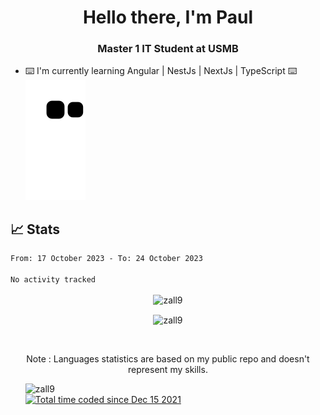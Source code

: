 <h1 align="center">Hello there, I'm Paul</h1> 
<h3 align="center">Master 1 IT Student at USMB </h3>

- ⌨️ I'm currently learning Angular | NestJs | NextJs | TypeScript ⌨️
![Alt text](https://raw.githubusercontent.com/zall9/zall9/output/github-contribution-grid-snake.svg)

## 📈 Stats



<!--START_SECTION:waka-->

```txt
From: 17 October 2023 - To: 24 October 2023

No activity tracked
```

<!--END_SECTION:waka-->
<p  align="center"><img align="center" src="https://github-readme-streak-stats.herokuapp.com/?user=zall9&theme=tokyonight" alt="zall9" /></p>
<p  align="center"><img align="center" src="https://github-readme-stats.vercel.app/api/top-langs?username=zall9&show_icons=true&locale=en&layout=compact&theme=tokyonight" alt="zall9" /></p>
<br>
<p  align="center">Note : Languages statistics are based on my public repo and doesn't represent my skills.</p>
<p>
  <ul style="list-style-type: none;">
    <li align="left"><img src="https://komarev.com/ghpvc/?username=zall9&label=Profile%20views&color=0e75b6&style=for-the-badge" alt="zall9" /></li>
    <li align="left"> <a href="https://wakatime.com/@7e787948-bc72-4702-af7b-d57420a332e8"><img src="https://wakatime.com/badge/user/7e787948-bc72-4702-af7b-d57420a332e8.svg?style=for-the-badge" alt="Total time coded since Dec 15 2021" /></a> </li>
  </ul>
</p>

